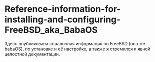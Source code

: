 # Reference-information-for-installing-and-configuring-FreeBSD_aka_BabaOS
Здесь опубликована справочная информация по FreeBSD (она же babaOS), по установке и её настройке, а также я стремился к явной целостной документации.
